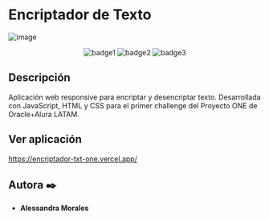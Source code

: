# Encriptador de Texto
![image](https://github.com/user-attachments/assets/9ee9146b-d2d8-4bc1-b6b6-7ddd46db1b39)
<p align="center">
  <img src="https://img.shields.io/badge/Javascript-blue" alt="badge1"/>
  <img src="https://img.shields.io/badge/HTML5-green" alt="badge2"/>
  <img src="https://img.shields.io/badge/CSS-red" alt="badge3"/>
</p>

## Descripción
Aplicación web responsive para encriptar y desencriptar texto. Desarrollada con JavaScript, HTML y CSS para el primer challenge del Proyecto ONE de Oracle+Alura LATAM. 

## Ver aplicación
https://encriptador-txt-one.vercel.app/

## Autora ✒️
* **Alessandra Morales**



